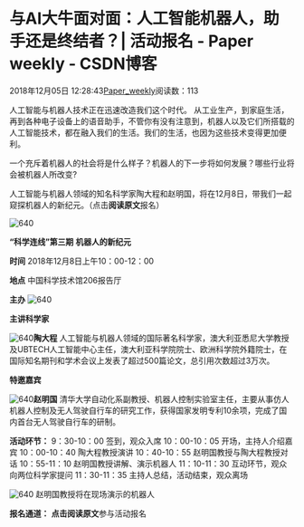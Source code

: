 
# 与AI大牛面对面：人工智能机器人，助手还是终结者？| 活动报名 - Paper weekly - CSDN博客


2018年12月05日 12:28:43[Paper_weekly](https://me.csdn.net/c9Yv2cf9I06K2A9E)阅读数：113


人工智能与机器人技术正在迅速改造我们这个时代。 从工业生产，到家庭生活，再到各种电子设备上的语音助手，不管你有没有注意到，机器人以及它们所搭载的人工智能技术，都在融入我们的生活。我们的生活，也因为这些技术变得更加便利。

一个充斥着机器人的社会将是什么样子？机器人的下一步将如何发展？哪些行业将会被机器人所改变?

人工智能与机器人领域的知名科学家陶大程和赵明国，将在12月8日，带我们一起窥探机器人的新纪元。（点击**阅读原文**报名）

![640](https://ss.csdn.net/p?https://mmbiz.qpic.cn/mmbiz_jpg/MjY4A5YVEoeTic4fHqic0zIdHJVNL0DGiaEU3blCM879dAGeBSsic4cbNRaLYEqFXTD52MgZH5WUAt7kLf7C0LrDIw/640)


**“科学连线”第三期**
**机器人的新纪元**

**时间**
2018年12月8日上午10：00-12：00

**地点**
中国科学技术馆206报告厅

**主办**
![640](https://ss.csdn.net/p?https://mmbiz.qpic.cn/mmbiz_jpg/MjY4A5YVEod6icjIm18zyAibsGA3k3ic8dyBWJ6wfHDx87ib5cPOYiaxDBY9dLdyYHoIZh7tB0HGLXUibGUmHSibBxMicg/640)

**主讲科学家**

![640](https://ss.csdn.net/p?https://mmbiz.qpic.cn/mmbiz_jpg/MjY4A5YVEoeTic4fHqic0zIdHJVNL0DGiaE2A3xfa03aJIGUKjmCNhq8Xia9tMYEoibicssXrTTVvbMNWiccnjsib18a4Q/640)**陶大程**
人工智能与机器人领域的国际著名科学家，澳大利亚悉尼大学教授及UBTECH人工智能中心主任，澳大利亚科学院院士、欧洲科学院外籍院士，在国际知名期刊和学术会议上发表了超过500篇论文，总引用次数超过3万次。

**特邀嘉宾**

![640](https://ss.csdn.net/p?https://mmbiz.qpic.cn/mmbiz_jpg/MjY4A5YVEoeTic4fHqic0zIdHJVNL0DGiaE9X4ibT1TPDXPjI2jticibGeviaHL1a4aF0YTnCpsbszBOsH03IsBgeV9LA/640)**赵明国**
清华大学自动化系副教授、机器人控制实验室主任，主要从事仿人机器人控制及无人驾驶自行车的研究工作，获得国家发明专利10余项，完成了国内首台无人驾驶自行车的研制。

**活动环节：**
9：30-10：00 签到，观众入席
10：00-10：05 开场，主持人介绍嘉宾
10：00-10：40 陶大程教授演讲
10：40-10：55 赵明国教授与陶大程教授对话
10：55-11：10 赵明国教授讲解、演示机器人
11：10-11：30 互动环节，观众向两位科学家提问
11：30-11：35 主持人总结，活动结束，观众离场

![640](https://ss.csdn.net/p?https://mmbiz.qpic.cn/mmbiz_jpg/MjY4A5YVEoeTic4fHqic0zIdHJVNL0DGiaER0fjqRJBs7vtpjpcrqeWzDbEhXaqr4qrKrLnEq2thv8sRia3AwsQiaYw/640)
赵明国教授将在现场演示的机器人

**报名通道：**
**点击阅读原文**参与活动报名


